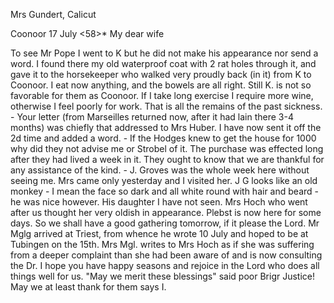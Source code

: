 Mrs Gundert, Calicut

 Coonoor 17 July <58>*
My dear wife

To see Mr Pope I went to K but he did not make his appearance nor send a word. I found there my old waterproof coat with 2 rat holes through it, and gave it to the horsekeeper who walked very proudly back (in it) from K to Coonoor. I eat now anything, and the bowels are all right. Still K. is not so favorable for them as Coonoor. If I take long exercise I require more wine, otherwise I feel poorly for work. That is all the remains of the past sickness. - Your letter (from Marseilles returned now, after it had lain there 3-4 months) was chiefly that addressed to Mrs Huber. I have now sent it off the 2d time and added a word. - If the Hodges knew to get the house for 1000 why did they not advise me or Strobel of it. The purchase was effected long after they had lived a week in it. They ought to know that we are thankful for any assistance of the kind. - J. Groves was the whole week here without seeing me. Mrs came only yesterday and I visited her. J G looks like an old monkey - I mean the face so dark and all white round with hair and beard - he was nice however. His daughter I have not seen. Mrs Hoch who went after us thought her very oldish in appearance. Plebst is now here for some days. So we shall have a good gathering tomorrow, if it please the Lord. Mr Mglg arrived at Triest, from whence he wrote 10 July and hoped to be at Tubingen on the 15th. Mrs Mgl. writes to Mrs Hoch as if she was suffering from a deeper complaint than she had been aware of and is now consulting the Dr. I hope you have happy seasons and rejoice in the Lord who does all things well for us. "May we merit these blessings" said poor Brigr Justice! May we at least thank for them says I.

